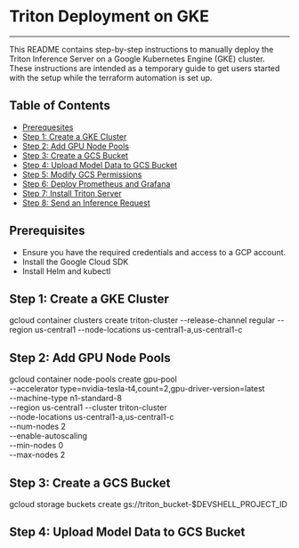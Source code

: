 # Triton Deployment on GKE

---

This README contains step-by-step instructions to manually deploy the Triton Inference Server on a Google Kubernetes Engine (GKE) cluster. These instructions are intended as a temporary guide to get users started with the setup while the terraform automation is set up.

## Table of Contents

- [Prerequesites](#prerequisites)
- [Step 1: Create a GKE Cluster](#step-1)
- [Step 2: Add GPU Node Pools](#step-2)
- [Step 3: Create a GCS Bucket](#step-3)
- [Step 4: Upload Model Data to GCS Bucket](#step-4)
- [Step 5: Modify GCS Permissions](#step-5)
- [Step 6: Deploy Prometheus and Grafana](#step-2)
- [Step 7: Install Triton Server](#step-7)
- [Step 8: Send an Inference Request](#step-8)


## Prerequisites

- Ensure you have the required credentials and access to a GCP account.
- Install the Google Cloud SDK
- Install Helm and kubectl

## <span id="step-1">Step 1: Create a GKE Cluster</span>

gcloud container clusters create triton-cluster --release-channel regular --region us-central1 --node-locations us-central1-a,us-central1-c

## <span id="step-2">Step 2: Add GPU Node Pools</span>

gcloud container node-pools create gpu-pool \
  --accelerator type=nvidia-tesla-t4,count=2,gpu-driver-version=latest \
  --machine-type n1-standard-8 \
  --region us-central1 --cluster  triton-cluster \
  --node-locations us-central1-a,us-central1-c \
  --num-nodes 2 \
  --enable-autoscaling \
   --min-nodes 0 \
   --max-nodes 2

## <span id="step-3">Step 3: Create a GCS Bucket</span>

gcloud storage buckets create gs://triton_bucket-$DEVSHELL_PROJECT_ID

## <span id="step-4">Step 4: Upload Model Data to GCS Bucket    </span>

